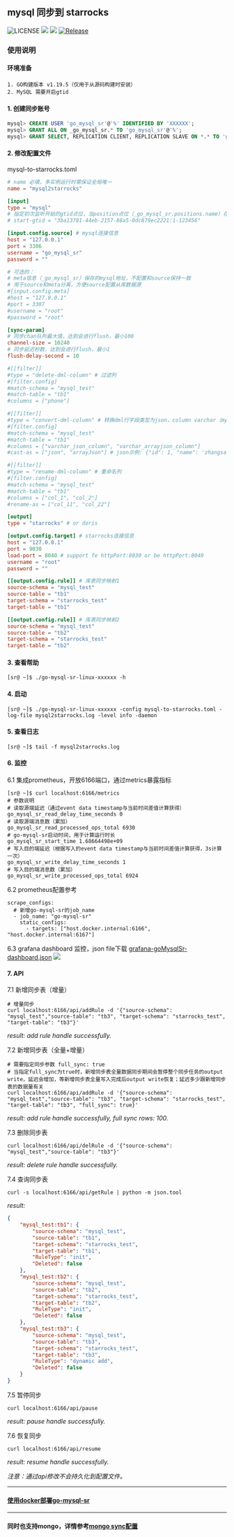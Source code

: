 ## mysql 同步到 starrocks

![LICENSE](https://img.shields.io/badge/license-GPLv2%20-blue.svg)
![](https://img.shields.io/github/languages/top/liuxinwang/go-mysql-starrocks)
![](https://img.shields.io/badge/build-prerelease-brightgreen.svg)
[![Release](https://img.shields.io/github/release/liuxinwang/go-mysql-starrocks.svg?style=flat-square)](https://github.com/liuxinwang/go-mysql-starrocks/releases)


### 使用说明
#### 环境准备
```
1. GO构建版本 v1.19.5（仅用于从源码构建时安装）
2. MySQL 需要开启gtid
```
#### 1. 创建同步账号
```sql
mysql> CREATE USER 'go_mysql_sr'@'%' IDENTIFIED BY 'XXXXXX';
mysql> GRANT ALL ON _go_mysql_sr.* TO 'go_mysql_sr'@'%';
mysql> GRANT SELECT, REPLICATION CLIENT, REPLICATION SLAVE ON *.* TO 'go_mysql_sr'@'%';
```
#### 2. 修改配置文件
mysql-to-starrocks.toml
```toml
# name 必填，多实例运行时需保证全局唯一
name = "mysql2starrocks"

[input]
type = "mysql"
# 指定初次监听开始的gtid点位，当position点位（_go_mysql_sr.positions.name）存在时，此选项不生效
# start-gtid = "3ba13781-44eb-2157-88a5-0dc879ec2221:1-123456"

[input.config.source] # mysql连接信息
host = "127.0.0.1"
port = 3306
username = "go_mysql_sr"
password = ""

# 可选的：
# meta信息（_go_mysql_sr）保存的mysql地址，不配置和source保持一致
# 用于source和meta分离，方便source配置从库数据源
#[input.config.meta]
#host = "127.0.0.1"
#port = 3307
#username = "root"
#password = "root"

[sync-param]
# 同步chan队列最大值，达到会进行flush，最小100
channel-size = 10240
# 同步延迟秒数，达到会进行flush，最小1
flush-delay-second = 10

#[[filter]]
#type = "delete-dml-column" # 过滤列
#[filter.config]
#match-schema = "mysql_test"
#match-table = "tb1"
#columns = ["phone"]

#[[filter]]
#type = "convert-dml-column" # 转换dml行字段类型为json，column varchar（mysql） -> column json（starrocks）
#[filter.config]
#match-schema = "mysql_test"
#match-table = "tb1"
#columns = ["varchar_json_column", "varchar_arrayjson_column"]
#cast-as = ["json", "arrayJson"] # json示例: {"id": 1, "name": 'zhangsan'}, arrayJson示例: [{"id": 1, "name": 'zhangsan'}, {"id": 1, "name": 'lisi'}]

#[[filter]]
#type = "rename-dml-column" # 重命名列
#[filter.config]
#match-schema = "mysql_test"
#match-table = "tb1"
#columns = ["col_1", "col_2"]
#rename-as = ["col_11", "col_22"]

[output]
type = "starrocks" # or doris

[output.config.target] # starrocks连接信息
host = "127.0.0.1"
port = 9030
load-port = 8040 # support fe httpPort:8030 or be httpPort:8040
username = "root"
password = ""

[[output.config.rule]] # 库表同步映射1
source-schema = "mysql_test"
source-table = "tb1"
target-schema = "starrocks_test"
target-table = "tb1"

[[output.config.rule]] # 库表同步映射2
source-schema = "mysql_test"
source-table = "tb2"
target-schema = "starrocks_test"
target-table = "tb2"
```

#### 3. 查看帮助
```shell
[sr@ ~]$ ./go-mysql-sr-linux-xxxxxx -h
```

#### 4. 启动
```shell
[sr@ ~]$ ./go-mysql-sr-linux-xxxxxx -config mysql-to-starrocks.toml -log-file mysql2starrocks.log -level info -daemon
```

#### 5. 查看日志
```shell
[sr@ ~]$ tail -f mysql2starrocks.log
```

#### 6. 监控
6.1 集成prometheus，开放6166端口，通过metrics暴露指标
```shell
[sr@ ~]$ curl localhost:6166/metrics
# 参数说明
# 读取源端延迟（通过event data timestamp与当前时间差值计算获得）
go_mysql_sr_read_delay_time_seconds 0
# 读取源端消息数（累加）
go_mysql_sr_read_processed_ops_total 6930
# go-mysql-sr启动时间，用于计算运行时长
go_mysql_sr_start_time 1.68664498e+09
# 写入目的端延迟（根据写入的event data timestamp与当前时间差值计算获得，3s计算一次）
go_mysql_sr_write_delay_time_seconds 1
# 写入目的端消息数（累加）
go_mysql_sr_write_processed_ops_total 6924
```
6.2 prometheus配置参考
```shell
scrape_configs:
  # 新增go-mysql-sr的job_name
  - job_name: "go-mysql-sr"
    static_configs:
      - targets: ["host.docker.internal:6166", "host.docker.internal:6167"]
```
6.3 grafana dashboard 监控，json file下载 [grafana-goMysqlSr-dashboard.json](configs/grafana-goMysqlSr-dashboard.json)
![](docs/img/grafana.png)

#### 7. API
7.1 新增同步表（增量）
```shell
# 增量同步
curl localhost:6166/api/addRule -d '{"source-schema": "mysql_test","source-table": "tb3", "target-schema": "starrocks_test", "target-table": "tb3"}'
```
*result: add rule handle successfully.*

7.2 新增同步表（全量+增量）
```shell
# 需要指定同步参数 full_sync: true
# 当指定full_sync为true时，新增同步表全量数据同步期间会暂停整个同步任务的output write，延迟会增加，等新增同步表全量写入完成后output write恢复；延迟多少跟新增同步表的数据量有关
curl localhost:6166/api/addRule -d '{"source-schema": "mysql_test","source-table": "tb3", "target-schema": "starrocks_test", "target-table": "tb3", "full_sync": true}'
```
*result: add rule handle successfully, full sync rows: 100.*

7.3 删除同步表
```shell
curl localhost:6166/api/delRule -d '{"source-schema": "mysql_test","source-table": "tb3"}'
```
*result: delete rule handle successfully.*

7.4 查询同步表
```shell
curl -s localhost:6166/api/getRule | python -m json.tool
```
*result:*
```json
{
    "mysql_test:tb1": {
        "source-schema": "mysql_test",
        "source-table": "tb1",
        "target-schema": "starrocks_test",
        "target-table": "tb1",
        "RuleType": "init",
        "Deleted": false
    },
    "mysql_test:tb2": {
        "source-schema": "mysql_test",
        "source-table": "tb2",
        "target-schema": "starrocks_test",
        "target-table": "tb2",
        "RuleType": "init",
        "Deleted": false
    },
    "mysql_test:tb3": {
        "source-schema": "mysql_test",
        "source-table": "tb3",
        "target-schema": "starrocks_test",
        "target-table": "tb3",
        "RuleType": "dynamic add",
        "Deleted": false
    }
}
```

7.5 暂停同步
```shell
curl localhost:6166/api/pause
```
*result: pause handle successfully.*

7.6 恢复同步
```shell
curl localhost:6166/api/resume
```
*result: resume handle successfully.*

*注意：通过api修改不会持久化到配置文件。*

-----------

#### [使用docker部署go-mysql-sr](docs/docker%20run.md)

-----------

#### 同时也支持mongo，详情参考[mongo sync配置](docs/mongo%20sync.md)
